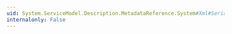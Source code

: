 ```yaml
---
uid: System.ServiceModel.Description.MetadataReference.System#Xml#Serialization#IXmlSerializable#GetSchema
internalonly: False
---
```

